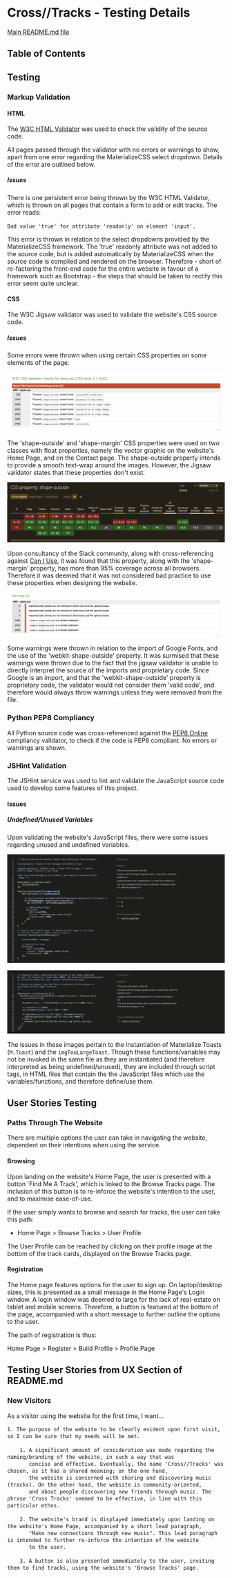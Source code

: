 # Cross//Tracks - Testing Details

[Main README.md file](README.md)

## Table of Contents

## Testing 

### Markup Validation

#### HTML

The [W3C HTML Validator](https://validator.w3.org/) was used to check the validity of the source code.

All pages passed through the validator with no errors or warnings to show, apart from one error regarding the MaterializeCSS select dropdown. Details of the error are 
outlined below.

##### Issues

There is one persistent error being thrown by the W3C HTML Validator, which is thrown on all pages that contain a form to add or edit tracks.
The error reads:

`Bad value 'true' for attribute 'readonly' on element 'input'.`

This error is thrown in relation to the select dropdowns provided by the MaterializeCSS framework. The 'true' readonly attribute 
was not added to the source code, but is added automatically by MaterializeCSS when the source code is compiled and rendered on the browser.
Therefore - short of re-factoring the front-end code for the entire website in favour of a framework such as Bootstrap - the steps that should be taken 
to rectify this error seem quite unclear.


#### CSS 

The W3C Jigsaw validator was used to validate the website's CSS source code.

##### Issues

Some errors were thrown when using certain CSS properties on some elements of the page.

![Screenshot of W3C Jigsaw Errors](documentation/readme-images/css-jigsaw-errors.png)

The 'shape-outside' and 'shape-margin' CSS properties were used on two classes with float properties, namely the vector graphic on the website's Home Page, and on the Contact page. The shape-outside property intends 
to provide a smooth text-wrap around the images. However, the Jigsaw validator states that these properties don't exist.

![Screenshot of Can I Use results when checking 'shape-outside' property](documentation/readme-images/caniuse-shapeoutside.png)

Upon consultancy of the Slack community, along with cross-referencing against [Can I Use](https://caniuse.com/), it was found that
this property, along with the 'shape-margin' property, has more than 95% coverage across all browsers. Therefore it was deemed that
it was not considered bad practice to use these properties when designing the website.

![Screenshot of W3C Jigsaw Warnings](documentation/readme-images/css-jigsaw-warnings.png)

Some warnings were thrown in relation to the import of Google Fonts, and the use of the 'webkit-shape-outside' property.
It was surmised that these warnings were thrown due to the fact that the jigsaw validator is unable to directly interpret the source
of the imports and proprietary code. Since Google is an import, and that the 'webkit-shape-outside' property is proprietary code, the validator
would not consider them 'valid code', and therefore would always throw warnings unless they were removed from the file. 

### Python PEP8 Compliancy

All Python source code was cross-referenced against the [PEP8 Online](http://pep8online.com/) compliancy validator, to
check if the code is PEP8 compliant. No errors or warnings are shown.

### JSHint Validation

The JSHint service was used to lint and validate the JavaScript source code used to develop some features of this project.

#### Issues

##### Undefined/Unused Variables

Upon validating the website's JavaScript files, there were some issues regarding unused and undefined variables.

![JS Hint toast.js validation](documentation/readme-images/jshint-toasts.png)

![JS Hint update-profile-image.js validation](documentation/readme-images/jshint-update-profile-image.png)

The issues in these images pertain to the instantiation of Materialize Toasts (`M.Toast`) and the `imgTooLargeToast`.
Though these functions/variables may not be invoked in the same file as they are instantiated (and therefore interpreted as being undefined/unused),
 they are included through script tags, in HTML files that contain the the JavaScript files which use the variables/functions, and therefore define/use them.

## User Stories Testing

### Paths Through The Website

There are multiple options the user can take in navigating the website, dependent on their intentions when using the service.

#### Browsing

Upon landing on the website's Home Page, the user is presented with a button 'Find Me A Track', which is linked to the Browse Tracks page.
The inclusion of this button is to re-inforce the website's intention to the user, and to maximise ease-of-use. 

If the user simply wants to browse and search for tracks, the user can take this path:

* Home Page > Browse Tracks > User Profile

The User Profile can be reached by clicking on their profile image at the bottom of the track cards, displayed on the Browse Tracks page.

#### Registration

The Home page features options for the user to sign up. On laptop/desktop sizes, this is presented as a small message in the Home Page's Login window.
A login window was deemed to large for the lack of real-estate on tablet and mobile screens. Therefore, a button is featured at the bottom of the page, accompanied
with a short message to further outline the options to the user.

The path of registration is thus:

Home Page > Register > Build Profile > Profile Page

## Testing User Stories from UX Section of README.md

### New Visitors

As a visitor using the website for the first time, I want...

    1. The purpose of the website to be clearly evident upon first visit, so I can be sure that my needs will be met.

        1. A significant amount of consideration was made regarding the naming/branding of the website, in such a way that was
           concise and effective. Eventually, the name 'Cross//Tracks' was chosen, as it has a shared meaning; on the one hand, 
           the website is concerned with sharing and discovering music (tracks). On the other hand, the website is community-oriented,
           and about people discovering new friends through music. The phrase 'Cross Tracks' seemed to be effective, in line with this particular ethos.
        
        2. The website's brand is displayed immediately upon landing on the website's Home Page, accompanied by a short lead paragraph,
           "Make new connections through new music". This lead paragraph is intended to further re-inforce the intention of the website
           to the user.

        3. A button is also presented immediately to the user, inviting them to find tracks, using the website's 'Browse Tracks' page.

    

        











